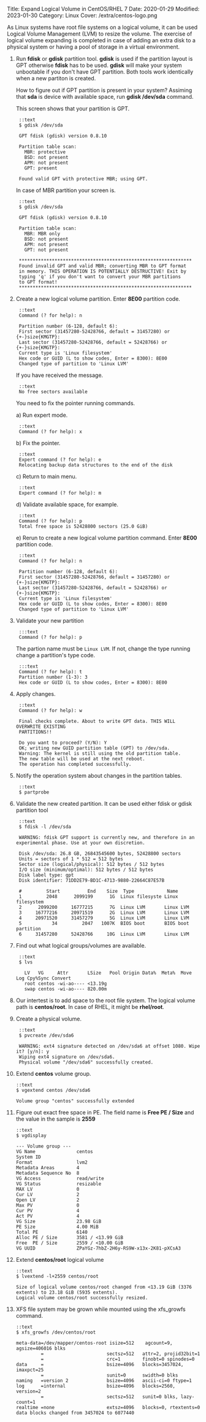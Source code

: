 Title: Expand Logical Volume in CentOS/RHEL 7
Date: 2020-01-29
Modified: 2023-01-30
Category: Linux
Cover: /extra/centos-logo.png

As Linux systems have root file systems on a logical volume, it can be used Logical Volume Management (LVM) to resize the volume. The exercise of logical volume expanding is completed in case of adding an extra disk to a physical system or having a pool of storage in a virtual environment.

1. Run **fdisk** or **gdisk** partition tool. **gdisk** is used if the partition layout is GPT otherwise **fdisk** has to be used. **gdisk** will make your system unbootable if you don't have GPT partition. Both tools work identically when a new partiton is created.

    How to figure out if GPT partition is present in your system? Assiming that **sda** is device with available space, run **gdisk /dev/sda** command.

    This screen shows that your partition is GPT.

        ::text
        $ gdisk /dev/sda

        GPT fdisk (gdisk) version 0.8.10

        Partition table scan:
          MBR: protective
          BSD: not present
          APM: not present
          GPT: present

        Found valid GPT with protective MBR; using GPT.

    In case of MBR partition your screen is.

        ::text
        $ gdisk /dev/sda

        GPT fdisk (gdisk) version 0.8.10

        Partition table scan:
          MBR: MBR only
          BSD: not present
          APM: not present
          GPT: not present

        ***************************************************************
        Found invalid GPT and valid MBR; converting MBR to GPT format
        in memory. THIS OPERATION IS POTENTIALLY DESTRUCTIVE! Exit by
        typing 'q' if you don't want to convert your MBR partitions
        to GPT format!
        ***************************************************************

2. Create a new logical volume partition. Enter **8E00** partition code.

        ::text
        Command (? for help): n

        Partition number (6-128, default 6): 
        First sector (31457280-52428766, default = 31457280) or {+-}size{KMGTP}: 
        Last sector (31457280-52428766, default = 52428766) or {+-}size{KMGTP}: 
        Current type is 'Linux filesystem'
        Hex code or GUID (L to show codes, Enter = 8300): 8E00
        Changed type of partition to 'Linux LVM'

    If you have received the message.

        ::text
        No free sectors available

    You need to fix the pointer running commands.

    a) Run expert mode.

        ::text
        Command (? for help): x

    b) Fix the pointer.

        ::text
        Expert command (? for help): e
        Relocating backup data structures to the end of the disk

    c) Return to main menu.

        ::text
        Expert command (? for help): m
        
    d) Validate available space, for example.

        ::text
        Command (? for help): p
        Total free space is 52428800 sectors (25.0 GiB)

    e) Rerun to create a new logical volume partition command. Enter **8E00** partition code.
   
        ::text
        Command (? for help): n

        Partition number (6-128, default 6): 
        First sector (31457280-52428766, default = 31457280) or {+-}size{KMGTP}: 
        Last sector (31457280-52428766, default = 52428766) or {+-}size{KMGTP}: 
        Current type is 'Linux filesystem'
        Hex code or GUID (L to show codes, Enter = 8300): 8E00
        Changed type of partition to 'Linux LVM'

3. Validate your new partition

        :::text
        Command (? for help): p

    The partion name must be `Linux LVM`. If not, change the type running change a partition's type code.

        :::text
        Command (? for help): t
        Partition number (1-3): 3
        Hex code or GUID (L to show codes, Enter = 8300): 8E00

4. Apply changes.

        ::text
        Command (? for help): w

        Final checks complete. About to write GPT data. THIS WILL OVERWRITE EXISTING
        PARTITIONS!!

        Do you want to proceed? (Y/N): Y
        OK; writing new GUID partition table (GPT) to /dev/sda.
        Warning: The kernel is still using the old partition table.
        The new table will be used at the next reboot.
        The operation has completed successfully.

5. Notify the operation system about changes in the partition tables.

        ::text
        $ partprobe

6. Validate the new created partition. It can be used either fdisk or gdisk partition tool

        ::text
        $ fdisk -l /dev/sda

        WARNING: fdisk GPT support is currently new, and therefore in an experimental phase. Use at your own discretion.

        Disk /dev/sda: 26.8 GB, 26843545600 bytes, 52428800 sectors
        Units = sectors of 1 * 512 = 512 bytes
        Sector size (logical/physical): 512 bytes / 512 bytes
        I/O size (minimum/optimal): 512 bytes / 512 bytes
        Disk label type: gpt
        Disk identifier: 71DD2E79-BD1C-4713-9880-22664C87E57B

        #         Start          End    Size  Type            Name
        1         2048      2099199      1G  Linux filesyste Linux filesystem
        2      2099200     16777215      7G  Linux LVM       Linux LVM
        3     16777216     20971519      2G  Linux LVM       Linux LVM
        4     20971520     31457279      5G  Linux LVM       Linux LVM
        5           34         2047   1007K  BIOS boot       BIOS boot partition
        6     31457280     52428766     10G  Linux LVM       Linux LVM

7. Find out what logical groups/volumes are available.

        ::text
        $ lvs

          LV   VG     Attr       LSize   Pool Origin Data%  Meta%  Move Log Cpy%Sync Convert
          root centos -wi-ao---- <13.19g
          swap centos -wi-ao---- 820.00m

8. Our intertest is to add space to the root file system. The logical volume path is **centos/root**. In case of RHEL, it might be **rhel/root**.

9. Create a physical volume.

        ::text
        $ pvcreate /dev/sda6

        WARNING: ext4 signature detected on /dev/sda6 at offset 1080. Wipe it? [y/n]: y
        Wiping ext4 signature on /dev/sda6.
        Physical volume "/dev/sda6" successfully created.

10. Extend **centos** volume group.

        ::text
        $ vgextend centos /dev/sda6
         
        Volume group "centos" successfully extended

11. Figure out exact free space in PE. The field name is **Free  PE / Size** and the value in the sample is **2559**

        ::text
        $ vgdisplay

        --- Volume group ---
        VG Name               centos
        System ID             
        Format                lvm2
        Metadata Areas        4
        Metadata Sequence No  8
        VG Access             read/write
        VG Status             resizable
        MAX LV                0
        Cur LV                2
        Open LV               2
        Max PV                0
        Cur PV                4
        Act PV                4
        VG Size               23.98 GiB
        PE Size               4.00 MiB
        Total PE              6140
        Alloc PE / Size       3581 / <13.99 GiB
        Free  PE / Size       2559 / <10.00 GiB
        VG UUID               ZPaYGz-7hbZ-2H6y-RS9W-x13x-2K81-pXCsA3

12. Extend **centos/root** logical volume

        ::text
        $ lvextend -l+2559 centos/root
        
        Size of logical volume centos/root changed from <13.19 GiB (3376 extents) to 23.18 GiB (5935 extents).
        Logical volume centos/root successfully resized.

13. XFS file system may be grown while mounted using the xfs_growfs command.

        ::text
        $ xfs_growfs /dev/centos/root

        meta-data=/dev/mapper/centos-root isize=512    agcount=9, agsize=406016 blks
                 =                       sectsz=512   attr=2, projid32bit=1
                 =                       crc=1        finobt=0 spinodes=0
        data     =                       bsize=4096   blocks=3457024, imaxpct=25
                 =                       sunit=0      swidth=0 blks
        naming   =version 2              bsize=4096   ascii-ci=0 ftype=1
        log      =internal               bsize=4096   blocks=2560, version=2
                 =                       sectsz=512   sunit=0 blks, lazy-count=1
        realtime =none                   extsz=4096   blocks=0, rtextents=0
        data blocks changed from 3457024 to 6077440
